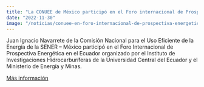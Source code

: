 ```yaml
---
title: "La CONUEE de México participó en el Foro internacional de Prospectiva Energética"
date: "2022-11-30"
image: "/noticias/conuee-en-foro-internacional-de-prospectiva-energetica.jpg"
---
```


Juan Ignacio Navarrete de la Comisión Nacional para el Uso Eficiente de la Energía de la SENER – México participó en el Foro Internacional de Prospectiva Energética en el Ecuador organizado por el Instituto de Investigaciones Hidrocarburíferas de la Universidad Central del Ecuador y el Ministerio de Energía y Minas.

[Más información](https://www.gob.mx/conuee/articulos/a-invitacion-del-ministerio-de-energia-y-minas-de-ecuador-la-conuee-presenta-e-intercambia-experiencias?idiom=es)